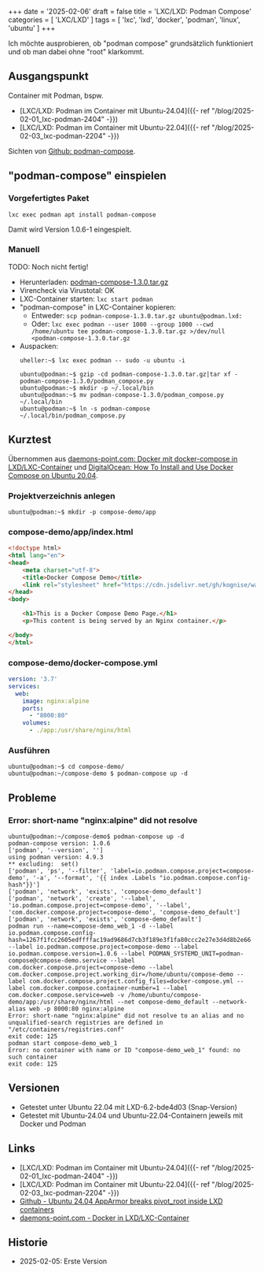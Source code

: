 +++
date = '2025-02-06'
draft = false
title = 'LXC/LXD: Podman Compose'
categories = [ 'LXC/LXD' ]
tags = [ 'lxc', 'lxd', 'docker', 'podman', 'linux', 'ubuntu' ]
+++

<!--
LXC/LXD: Podman Compose
=======================
-->

Ich möchte ausprobieren, ob "podman compose"
grundsätzlich funktioniert und ob man dabei
ohne "root" klarkommt.

<!--more-->

Ausgangspunkt
-------------

Container mit Podman, bspw.

- [LXC/LXD: Podman im Container mit Ubuntu-24.04]({{- ref "/blog/2025-02-01_lxc-podman-2404" -}})
- [LXC/LXD: Podman im Container mit Ubuntu-22.04]({{- ref "/blog/2025-02-03_lxc-podman-2204" -}})

Sichten von [Github: podman-compose](https://github.com/containers/podman-compose).

"podman-compose" einspielen
---------------------------

### Vorgefertigtes Paket

```
lxc exec podman apt install podman-compose
```

Damit wird Version 1.0.6-1 eingespielt.

### Manuell

TODO: Noch nicht fertig!

- Herunterladen: [podman-compose-1.3.0.tar.gz](https://github.com/containers/podman-compose/archive/refs/tags/v1.3.0.tar.gz)
- Virencheck via Virustotal: OK
- LXC-Container starten: `lxc start podman`
- "podman-compose" in LXC-Container kopieren:
  - Entweder: `scp podman-compose-1.3.0.tar.gz ubuntu@podman.lxd:`
  - Oder: `lxc exec podman --user 1000 --group 1000 --cwd /home/ubuntu tee podman-compose-1.3.0.tar.gz >/dev/null <podman-compose-1.3.0.tar.gz`
- Auspacken:
  ```
  uheller:~$ lxc exec podman -- sudo -u ubuntu -i

  ubuntu@podman:~$ gzip -cd podman-compose-1.3.0.tar.gz|tar xf - podman-compose-1.3.0/podman_compose.py
  ubuntu@podman:~$ mkdir -p ~/.local/bin
  ubuntu@podman:~$ mv podman-compose-1.3.0/podman_compose.py ~/.local/bin
  ubuntu@podman:~$ ln -s podman-compose ~/.local/bin/podman_compose.py
  ```

Kurztest
--------

Übernommen aus [daemons-point.com: Docker mit docker-compose in LXD/LXC-Container](https://daemons-point.com/blog/2022/12/26/docker-compose-in-lxc-container/) und  [DigitalOcean: How To Install and Use Docker Compose on Ubuntu 20.04](https://www.digitalocean.com/community/tutorials/how-to-install-and-use-docker-compose-on-ubuntu-20-04).

### Projektverzeichnis anlegen

```
ubuntu@podman:~$ mkdir -p compose-demo/app
```

### compose-demo/app/index.html

```html
<!doctype html>
<html lang="en">
<head>
    <meta charset="utf-8">
    <title>Docker Compose Demo</title>
    <link rel="stylesheet" href="https://cdn.jsdelivr.net/gh/kognise/water.css@latest/dist/dark.min.css">
</head>
<body>

    <h1>This is a Docker Compose Demo Page.</h1>
    <p>This content is being served by an Nginx container.</p>

</body>
</html>
```

### compose-demo/docker-compose.yml

```yml
version: '3.7'
services:
  web:
    image: nginx:alpine
    ports:
      - "8000:80"
    volumes:
      - ./app:/usr/share/nginx/html
```

### Ausführen

```
ubuntu@podman:~$ cd compose-demo/
ubuntu@podman:~/compose-demo $ podman-compose up -d
```

Probleme
--------

### Error: short-name "nginx:alpine" did not resolve

```
ubuntu@podman:~/compose-demo$ podman-compose up -d
podman-compose version: 1.0.6
['podman', '--version', '']
using podman version: 4.9.3
** excluding:  set()
['podman', 'ps', '--filter', 'label=io.podman.compose.project=compose-demo', '-a', '--format', '{{ index .Labels "io.podman.compose.config-hash"}}']
['podman', 'network', 'exists', 'compose-demo_default']
['podman', 'network', 'create', '--label', 'io.podman.compose.project=compose-demo', '--label', 'com.docker.compose.project=compose-demo', 'compose-demo_default']
['podman', 'network', 'exists', 'compose-demo_default']
podman run --name=compose-demo_web_1 -d --label io.podman.compose.config-hash=1267f1fcc2605edffffac19ad9686d7cb3f189e3f1fa80ccc2e27e3d4d8b2e66 --label io.podman.compose.project=compose-demo --label io.podman.compose.version=1.0.6 --label PODMAN_SYSTEMD_UNIT=podman-compose@compose-demo.service --label com.docker.compose.project=compose-demo --label com.docker.compose.project.working_dir=/home/ubuntu/compose-demo --label com.docker.compose.project.config_files=docker-compose.yml --label com.docker.compose.container-number=1 --label com.docker.compose.service=web -v /home/ubuntu/compose-demo/app:/usr/share/nginx/html --net compose-demo_default --network-alias web -p 8000:80 nginx:alpine
Error: short-name "nginx:alpine" did not resolve to an alias and no unqualified-search registries are defined in "/etc/containers/registries.conf"
exit code: 125
podman start compose-demo_web_1
Error: no container with name or ID "compose-demo_web_1" found: no such container
exit code: 125
```

Versionen
---------

- Getestet unter Ubuntu 22.04 mit LXD-6.2-bde4d03
  (Snap-Version)
- Getestet mit Ubuntu-24.04 und Ubuntu-22.04-Containern
  jeweils mit Docker und Podman

Links
-----

- [LXC/LXD: Podman im Container mit Ubuntu-24.04]({{- ref "/blog/2025-02-01_lxc-podman-2404" -}})
- [LXC/LXD: Podman im Container mit Ubuntu-22.04]({{- ref "/blog/2025-02-03_lxc-podman-2204" -}})
- [Github - Ubuntu 24.04 AppArmor breaks pivot_root inside LXD containers](https://github.com/canonical/lxd/issues/13389)
- [daemons-point.com - Docker in LXD/LXC-Container](https://daemons-point.com/blog/2022/12/25/docker-in-lxc-container/)

Historie
--------

- 2025-02-05: Erste Version
